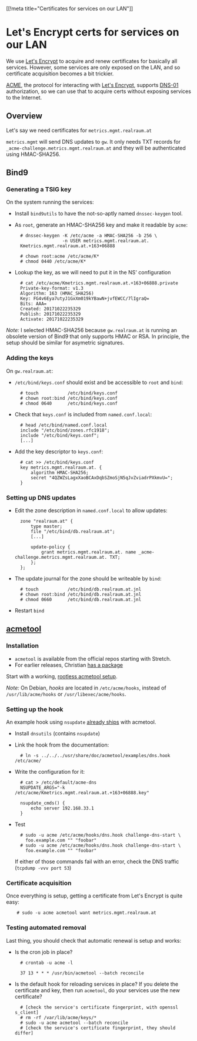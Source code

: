 [[!meta title="Certificates for services on our LAN"]]

# Let's Encrypt certs for services on our LAN

We use [Let's Encrypt] to acquire and renew certificates for basically
all services.  However, some services are only exposed on the LAN, and
so certificate acquisition becomes a bit trickier.

[ACME], the protocol for interacting with [Let's Encrypt],
supports [DNS-01] authorization, so we can use that to acquire certs
without exposing services to the Internet.

[Let's Encrypt]: https://letsencrypt.org/
[DNS-01]: https://tools.ietf.org/html/draft-ietf-acme-acme-07#section-8.5
[ACME]:   https://tools.ietf.org/html/draft-ietf-acme-acme-07


## Overview

Let's say we need certificates for `metrics.mgmt.realraum.at`

`metrics.mgmt` will send DNS updates to `gw`.  It only needs TXT records for
 `_acme-challenge.metrics.mgmt.realraum.at` and they will be authenticated using
 HMAC-SHA256.


## Bind9

### Generating a TSIG key

On the system running the services:

- Install `bind9utils` to have the not-so-aptly named `dnssec-keygen` tool.
- As `root`, generate an HMAC-SHA256 key and make it readable by `acme`:

        # dnssec-keygen -K /etc/acme -a HMAC-SHA256 -b 256 \
                        -n USER metrics.mgmt.realraum.at.
        Kmetrics.mgmt.realraum.at.+163+06888

        # chown root:acme /etc/acme/K*
        # chmod 0440 /etc/acme/K*

- Lookup the key, as we will need to put it in the NS' configuration

        # cat /etc/acme/Kmetrics.mgmt.realraum.at.+163+06888.private
        Private-key-format: v1.3
        Algorithm: 163 (HMAC_SHA256)
        Key: FG4v6Eya7utyJ1GxXm019kYBawN+jvfEWCC/7lIgraQ=
        Bits: AAA=
        Created: 20171022235329
        Publish: 20171022235329
        Activate: 20171022235329


_Note:_ I selected HMAC-SHA256 because `gw.realraum.at` is running an
        obsolete version of Bind9 that only supports HMAC or RSA.
        In principle, the setup should be similar for asymetric signatures.


### Adding the keys

On `gw.realraum.at`:

- `/etc/bind/keys.conf` should exist and be accessible to `root` and `bind`:

        # touch           /etc/bind/keys.conf
        # chown root:bind /etc/bind/keys.conf
        # chmod 0640      /etc/bind/keys.conf

- Check that `keys.conf` is included from `named.conf.local`:

        # head /etc/bind/named.conf.local
        include "/etc/bind/zones.rfc1918";
        include "/etc/bind/keys.conf";
        [...]

- Add the key descriptor to `keys.conf`:

        # cat >> /etc/bind/keys.conf
        key metrics.mgmt.realraum.at. {
            algorithm HMAC-SHA256;
            secret "4QZWZsLagxXaoBCAxDqbSZmoSjN5qJvZviadrPXkmvU=";
        }


### Setting up DNS updates

- Edit the zone description in `named.conf.local` to allow updates:

        zone "realraum.at" {
            type master;
            file "/etc/bind/db.realraum.at";
            [...]

            update-policy {
                grant metrics.mgmt.realraum.at. name _acme-challenge.metrics.mgmt.realraum.at. TXT;
            };
        };

- The update journal for the zone should be writeable by `bind`:

        # touch           /etc/bind/db.realraum.at.jnl
        # chown root:bind /etc/bind/db.realraum.at.jnl
        # chmod 0660      /etc/bind/db.realraum.at.jnl

- Restart `bind`


## [acmetool]

### Installation

- `acmetool` is available from the official repos starting with Stretch.
- For earlier releases, Christian [has a package](https://build.spreadspace.org/)

Start with a working, [rootless acmetool setup].

_Note:_ On Debian, _hooks_ are located in `/etc/acme/hooks`, instead of
        `/usr/lib/acme/hooks` or `/usr/libexec/acme/hooks`.

[acmetool]: https://hlandau.github.io/acme/
[rootless acmetool setup]: https://hlandau.github.io/acme/userguide#annex-root-configured-non-root-operation


### Setting up the hook

An example hook using `nsupdate`
[already ships](https://github.com/hlandau/acme/blob/master/_doc/dns.hook)
with acmetool.

- Install `dnsutils` (contains `nsupdate`)
- Link the hook from the documentation:

        # ln -s ../../../usr/share/doc/acmetool/examples/dns.hook /etc/acme/

- Write the configuration for it:

        # cat > /etc/default/acme-dns
        NSUPDATE_ARGS="-k /etc/acme/Kmetrics.mgmt.realraum.at.+163+06888.key"

        nsupdate_cmds() {
            echo server 192.168.33.1
        }

- Test

        # sudo -u acme /etc/acme/hooks/dns.hook challenge-dns-start \
          foo.example.com "" "foobar"
        # sudo -u acme /etc/acme/hooks/dns.hook challenge-dns-start \
          foo.example.com "" "foobar"

  If either of those commands fail with an error,
  check the DNS traffic (`tcpdump -vvv port 53`)


### Certificate acquisition

Once everything is setup, getting a certificate from Let's Encrypt
is quite easy:

        # sudo -u acme acmetool want metrics.mgmt.realraum.at


### Testing automated removal

Last thing, you should check that automatic renewal is setup and works:

- Is the cron job in place?

        # crontab -u acme -l
        
        37 13 * * * /usr/bin/acmetool --batch reconcile

- Is the default hook for reloading services in place?
  If you delete the certificate and key, then run `acmetool`,
  do your services use the new certificate?

        # [check the service's certificate fingerprint, with openssl s_client]
        # rm -rf /var/lib/acme/keys/*
        # sudo -u acme acmetool --batch reconcile
        # [check the service's certificate fingerprint, they should differ]
